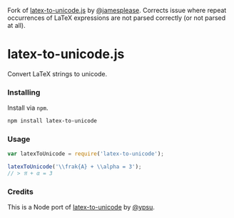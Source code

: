 Fork of [latex-to-unicode.js](https://github.com/jamesplease/latex-to-unicode.js) by [@jamesplease](https://github.com/jamesplease).
Corrects issue where repeat occurrences of LaTeX expressions are not parsed correctly (or not parsed at all).

# latex-to-unicode.js

Convert LaTeX strings to unicode.

### Installing

Install via `npm`.

```sh
npm install latex-to-unicode
```

### Usage

```js
var latexToUnicode = require('latex-to-unicode');

latexToUnicode('\\frak{A} + \\alpha = 3');
// > 𝔄 + α = 3
```

### Credits

This is a Node port of [latex-to-unicode](https://github.com/ypsu/latex-to-unicode)
by [@ypsu](https://github.com/ypsu).
